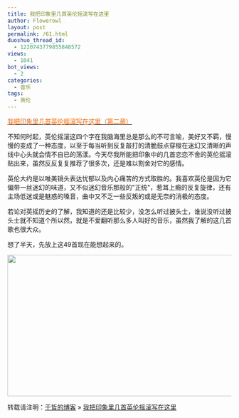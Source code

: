 ```yaml
---
title: 我把印象里几首英伦摇滚写在这里
author: Flowerowl
layout: post
permalink: /61.html
duoshuo_thread_id:
  - 1220743779855848572
views:
  - 1041
bot_views:
  - 2
categories:
  - 音乐
tags:
  - 英伦
---
```

<span style="color: #ff6600;"><a href="http://lazynight.me/1144.html" target="_blank"><span style="color: #ff6600;">我把印象里几首英伦摇滚写在这里（第二章）</span></a></span>

不知何时起，英伦摇滚这四个字在我脑海里总是那么的不可言喻，美好又不羁，慢慢的变成了一种态度，以至于每当听到反复敲打的清脆鼓点穿梭在迷幻又清晰的声线中心头就会情不自已的荡漾。今天尽我所能把印象中的几首恋恋不舍的英伦摇滚贴出来，虽然反反复复推荐了很多次，还是难以割舍对它的感情。

英伦大约是以唯美镜头表达忧郁以及内心痛苦的方式取胜的。我喜欢英伦是因为它偏带一丝迷幻的味道，又不似迷幻音乐那般的"正统"，惹耳上瘾的反复旋律，还有主场低迷或是魅惑的嗓音，曲中又不乏一些反叛的或是无奈的消极的态度。

若论对英摇历史的了解，我知道的还是比较少，没怎么听过披头士，谁说没听过披头士就不知道个所以然，就是不爱翻听那么多人叫好的音乐，虽然我了解的这几首歌也很大众。

想了半天，先放上这49首现在能想起来的。

<img class="size-full wp-image-62 aligncenter" title="Lazynight 夜阑" src="%3Ca%20href=" alt="" /><img class="alignnone" title="britpop" src="http://lazynight.me/wp-content/uploads/2011/08/50307302e7688d114afb51c2.jpg" alt="" width="596" height="317" />

转载请注明：[于哲的博客][1] &raquo; [我把印象里几首英伦摇滚写在这里][2]

 [1]: http://lazynight.me
 [2]: http://lazynight.me/61.html